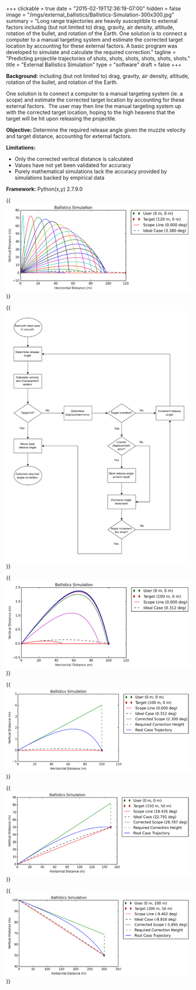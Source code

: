 +++
clickable = true
date = "2015-02-19T12:36:19-07:00"
hidden = false
image = "/imgs/external_ballistics/Ballistics-Simulation-300x300.jpg"
summary = "Long range trajectories are heavily susceptible to external factors including (but not limited to) drag, gravity, air density, altitude, rotation of the bullet, and rotation of the Earth. One solution is to connect a computer to a manual targeting system and estimate the corrected target location by accounting for these external factors. A basic program was developed to simulate and calculate the required correction."
tagline = "Predicting projectile trajectories of shots, shots, shots, shots, shots, shots."
title = "External Ballistics Simulation"
type = "software"
draft = false
+++

__Background:__ including (but not limited to) drag, gravity, air density, altitude, rotation of the bullet, and rotation of the Earth.

One solution is to connect a computer to a manual targeting system (ie. a scope) and estimate the corrected target location by accounting for these external factors.  The user may then line the manual targeting system up with the corrected target location, hoping to the high heavens that the target will be hit upon releasing the projectile.</p>

__Objective:__ Determine the required release angle given the muzzle velocity and target distance, accounting for external factors.</p>

__Limitations:__

+ Only the corrected vertical distance is calculated
+ Values have not yet been validated for accuracy
+ Purely mathematical simulations lack the accuracy provided by simulations backed by empirical data

__Framework:__ Python(x,y) 2.7.9.0

{{<img caption="Visualization of release angles between 0 and 90° given the same muzzle velocity." 
src="/imgs/external_ballistics/Ballistics-Simulation_0-deg-Scope-Angle_all_missed.png" >}}

{{<img caption="Flowchart of the algorithm to determine the required release angle." 
src="/imgs/external_ballistics/Ballistics-simulation-flowchart.png" >}}

{{<img caption="Visualization of the algorithm on the release angle increment. The magenta trajectory is 5° higher than the red trajectory; the green is 2.5° higher than the magenta, and so on."
src="/imgs/external_ballistics/Ballistics-Simulation_0-deg-Scope-Angle_all.png" >}}

{{<img caption="Predicted trajectory on flat ground."
src="/imgs/external_ballistics/Ballistics-Simulation_0-deg-Scope-Angle-exaggerated.png" >}}

{{<img caption="Predicted trajectory when target is uphill from user."
src="/imgs/external_ballistics/Ballistics-Simulation_18-deg-Scope-Angle.png" >}}

{{<img caption="Predicted trajectory when target is downhill from user."
src="/imgs/external_ballistics/Ballistics-Simulation_-9-deg-Scope-Angle.png" >}}